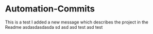 # Automation-Commits

This is a test
I added a new message which describes the project in the Readme
asdasdasdasda
sd
asd
asd
test
asd
test
